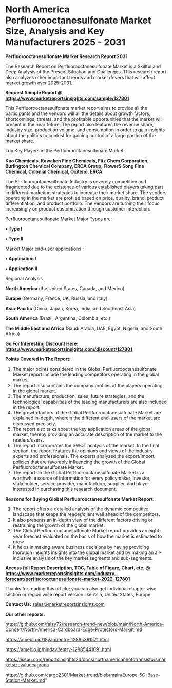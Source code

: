 # North America Perfluorooctanesulfonate Market Size, Analysis and Key Manufacturers 2025 - 2031

<strong>Perfluorooctanesulfonate Market Research Report 2031</strong>

The Research Report on Perfluorooctanesulfonate Market is a Skillful and Deep Analysis of the Present Situation and Challenges. This research report also analyzes other important trends and market drivers that will affect market growth over 2025-2031.

<strong>Request Sample Report @ <a href=https://www.marketreportsinsights.com/sample/127801>https://www.marketreportsinsights.com/sample/127801</a></strong>

This Perfluorooctanesulfonate market report aims to provide all the participants and the vendors will all the details about growth factors, shortcomings, threats, and the profitable opportunities that the market will present in the near future. The report also features the revenue share, industry size, production volume, and consumption in order to gain insights about the politics to contest for gaining control of a large portion of the market share.

Top Key Players in the Perfluorooctanesulfonate Market:

<strong>Kao Chemicals, Kawaken Fine Chemicals, Fitz Chem Corporation, Burlington Chemical Company, ERCA Group, FlowerS Song Fine Chemical, Colonial Chemical, Oxiteno, ERCA</strong>

The Perfluorooctanesulfonate Industry is severely competitive and fragmented due to the existence of various established players taking part in different marketing strategies to increase their market share. The vendors operating in the market are profiled based on price, quality, brand, product differentiation, and product portfolio. The vendors are turning their focus increasingly on product customization through customer interaction.

Perfluorooctanesulfonate Market Major Types are:

<strong>• Type I

• Type II</strong>

Market Major end-user applications :

<strong>• Application I

• Application II</strong>

Regional Analysis

</u><strong><b>North America</b></strong> (the United States, Canada, and Mexico)

<strong><b>Europe </b></strong>(Germany, France, UK, Russia, and Italy)

<strong><b>Asia-Pacific</b></strong> (China, Japan, Korea, India, and Southeast Asia)

<strong><b>South America</b></strong> (Brazil, Argentina, Colombia, etc.)

<strong><b>The Middle East and Africa</b></strong> (Saudi Arabia, UAE, Egypt, Nigeria, and South Africa)

<strong>Go For Interesting Discount Here: <a href=https://www.marketreportsinsights.com/discount/127801>https://www.marketreportsinsights.com/discount/127801</a></strong>

<strong>Points Covered in The Report:</strong>
<ol>
  <li>The major points considered in the Global Perfluorooctanesulfonate Market report include the leading competitors operating in the global market.</li>
  <li>The report also contains the company profiles of the players operating in the global market.</li>
  <li>The manufacture, production, sales, future strategies, and the technological capabilities of the leading manufacturers are also included in the report.</li>
  <li>The growth factors of the Global Perfluorooctanesulfonate Market are explained in-depth, wherein the different end-users of the market are discussed precisely.</li>
  <li>The report also talks about the key application areas of the global market, thereby providing an accurate description of the market to the readers/users.</li>
  <li>The report incorporates the SWOT analysis of the market. In the final section, the report features the opinions and views of the industry experts and professionals. The experts analyzed the export/import policies that are favorably influencing the growth of the Global Perfluorooctanesulfonate Market.</li>
  <li>The report on the Global Perfluorooctanesulfonate Market is a worthwhile source of information for every policymaker, investor, stakeholder, service provider, manufacturer, supplier, and player interested in purchasing this research document.</li>
</ol>
<strong>Reasons for Buying Global Perfluorooctanesulfonate Market Report:</strong>

<ol>
  <li>The report offers a detailed analysis of the dynamic competitive landscape that keeps the reader/client well ahead of the competitors.</li>
  <li>It also presents an in-depth view of the different factors driving or restraining the growth of the global market.</li>
  <li>The Global Perfluorooctanesulfonate Market report provides an eight-year forecast evaluated on the basis of how the market is estimated to grow.</li>
  <li>It helps in making aware business decisions by having providing thorough insights insights into the global market and by making an all-inclusive analysis of the key market segments and sub-segments.</li>
</ol>
<strong>Access full Report Description, TOC, Table of Figure, Chart, etc. @ <a href=https://www.marketreportsinsights.com/industry-forecast/perfluorooctanesulfonate-market-2022-127801>https://www.marketreportsinsights.com/industry-forecast/perfluorooctanesulfonate-market-2022-127801</a></strong>


Thanks for reading this article; you can also get individual chapter wise section or region wise report version like Asia, United States, Europe.

<strong>Contact Us:</strong>
sales@marketreportsinsights.com

<strong>Our other reports:</strong>

<a href=https://github.com/faizy72/research-trend-new/blob/main/North-America-Concert/North-America-Cardboard-Edge-Protectors-Market.md>https://github.com/faizy72/research-trend-new/blob/main/North-America-Concert/North-America-Cardboard-Edge-Protectors-Market.md</a>

<a href=https://ameblo.jp/18yam/entry-12885391571.html>https://ameblo.jp/18yam/entry-12885391571.html</a>

<a href=https://ameblo.jp/hindavi/entry-12885441091.html>https://ameblo.jp/hindavi/entry-12885441091.html</a>

<a href=https://issuu.com/reportsinsights24/docs/northamericaphototransistorsmarketsizevaluecagrana>https://issuu.com/reportsinsights24/docs/northamericaphototransistorsmarketsizevaluecagrana</a>

<a href=https://github.com/cargo2301/Market-trend/blob/main/Europe-5G-Base-Station-Market.md>https://github.com/cargo2301/Market-trend/blob/main/Europe-5G-Base-Station-Market.md</a>"
